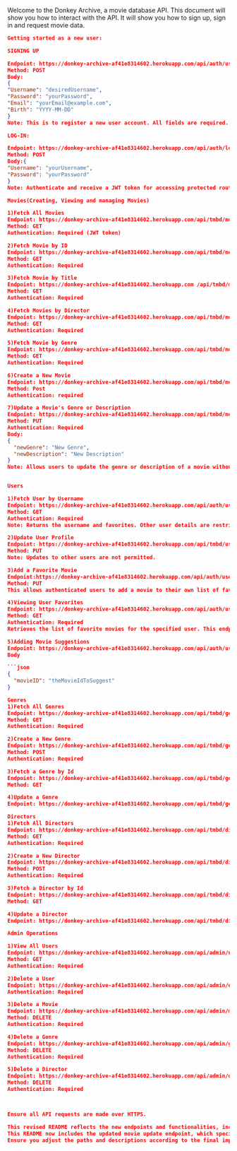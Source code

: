 Welcome to the Donkey Archive, a movie database API. This document will show you how to interact with the API. It will show you how to sign up, sign in and request movie data.

````json
Getting started as a new user:

SIGNING UP

Endpoint: https://donkey-archive-af41e8314602.herokuapp.com/api/auth/users
Method: POST
Body:
{
"Username": "desiredUsername",
"Password": "yourPassword",
"Email": "yourEmail@example.com",
"Birth": "YYYY-MM-DD"
}
Note: This is to register a new user account. All fields are required.

LOG-IN:

Endpoint: https://donkey-archive-af41e8314602.herokuapp.com/api/auth/login
Method: POST
Body:{
"Username": "yourUsername",
"Password": "yourPassword"
}
Note: Authenticate and receive a JWT token for accessing protected routes.

Movies(Creating, Viewing and managing Movies)

1)Fetch All Movies
Endpoint: https://donkey-archive-af41e8314602.herokuapp.com/api/tmbd/movies
Method: GET
Authentication: Required (JWT token)

2)Fetch Movie by ID
Endpoint: https://donkey-archive-af41e8314602.herokuapp.com/api/tmbd/movies/:id
Method: GET
Authentication: Required

3)Fetch Movie by Title
Endpoint: https://donkey-archive-af41e8314602.herokuapp.com /api/tmbd/movies/title/:title
Method: GET
Authentication: Required

4)Fetch Movies by Director
Endpoint: https://donkey-archive-af41e8314602.herokuapp.com/api/tmbd/movies/director/:director
Method: GET
Authentication: Required

5)Fetch Movie by Genre
Endpoint: https://donkey-archive-af41e8314602.herokuapp.com/api/tmbd/movies/genre/:genre
Method: GET
Authentication: Required

6)Create a New Movie
Endpoint: https://donkey-archive-af41e8314602.herokuapp.com/api/tmbd/movies
Method: Post
Authentication: required

7)Update a Movie's Genre or Description
Endpoint: https://donkey-archive-af41e8314602.herokuapp.com/api/tmbd/movies/:id
Method: PUT
Authentication: Required
Body:
{
  "newGenre": "New Genre",
  "newDescription": "New Description"
}
Note: Allows users to update the genre or description of a movie without altering existing data.


Users

1)Fetch User by Username
Endpoint: https://donkey-archive-af41e8314602.herokuapp.com/api/auth/users/:username
Method: GET
Authentication: Required
Note: Returns the username and favorites. Other user details are restricted.

2)Update User Profile
Endpoint: https://donkey-archive-af41e8314602.herokuapp.com/api/tmbd/users/:username
Method: PUT
Note: Updates to other users are not permitted.

3)Add a Favorite Movie
Endpoint:https://donkey-archive-af41e8314602.herokuapp.com/api/auth/users/:username/movies/:movieId/favorites
Method: PUT
This allows authenticated users to add a movie to their own list of favorites.

4)Viewing User Favorites
Endpoint: https://donkey-archive-af41e8314602.herokuapp.com/api/auth/users/:username/favorites
Method: GET
Authentication: Required
Retrieves the list of favorite movies for the specified user. This endpoint is open to all users for viewing others' favorites but restricts detailed information to the owner of the profile.

5)Adding Movie Suggestions
Endpoint: https://donkey-archive-af41e8314602.herokuapp.com/api/auth/users/:username/suggestions
Body

```json
{
  "movieID": "theMovieIdToSuggest"
}

Genres
1)Fetch All Genres
Endpoint: https://donkey-archive-af41e8314602.herokuapp.com/api/tmbd/genres
Method: GET
Authentication: Required

2)Create a New Genre
Endpoint: https://donkey-archive-af41e8314602.herokuapp.com/api/tmbd/genres
Method: POST
Authentication: Required

3)Fetch a Genre by Id
Endpoint: https://donkey-archive-af41e8314602.herokuapp.com/api/tmbd/genres/:id
Method: GET

4)Update a Genre
Endpoint: https://donkey-archive-af41e8314602.herokuapp.com/api/tmbd/genres/:id

Directors
1)Fetch All Directors
Endpoint: https://donkey-archive-af41e8314602.herokuapp.com/api/tmbd/directors
Method: GET
Authentication: Required

2)Create a New Director
Endpoint: https://donkey-archive-af41e8314602.herokuapp.com/api/tmbd/directors
Method: POST
Authentication: Required

3)Fetch a Director by Id
Endpoint: https://donkey-archive-af41e8314602.herokuapp.com/api/tmbd/directors/:id
Method: GET

4)Update a Director
Endpoint: https://donkey-archive-af41e8314602.herokuapp.com/api/tmbd/directors/:id

Admin Operations

1)View All Users
Endpoint: https://donkey-archive-af41e8314602.herokuapp.com/api/admin/users
Method: GET
Authentication: Required

2)Delete a User
Endpoint: https://donkey-archive-af41e8314602.herokuapp.com/api/admin/users/:username
Authentication: Required

3)Delete a Movie
Endpoint: https://donkey-archive-af41e8314602.herokuapp.com/api/admin/movies/:id
Method: DELETE
Authentication: Required

4)Delete a Genre
Endpoint: https://donkey-archive-af41e8314602.herokuapp.com/api/admin/genres/:id
Method: DELETE
Authentication: Required

5)Delete a Director
Endpoint: https://donkey-archive-af41e8314602.herokuapp.com/api/admin/directors/:id
Method: DELETE
Authentication: Required



Ensure all API requests are made over HTTPS.

This revised README reflects the new endpoints and functionalities, including the more granular control over user data visibility and the addition of movie suggestions.
This README now includes the updated movie update endpoint, which specifically allows users to update a movie's genre or description, ensuring that users cannot remove existing information or make other unrestricted modifications.
Ensure you adjust the paths and descriptions according to the final implementation details of your API.

````
